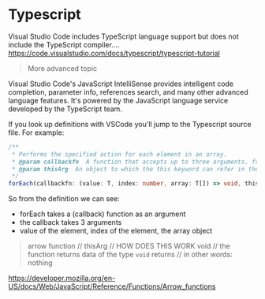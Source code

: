 # Typescript

Visual Studio Code includes TypeScript language support but does not include the TypeScript compiler....
https://code.visualstudio.com/docs/typescript/typescript-tutorial

> More advanced topic

Visual Studio Code's JavaScript IntelliSense provides intelligent code completion, parameter info, references search, and many other advanced language features. It's powered by the JavaScript language service developed by the TypeScript team.

If you look up definitions with VSCode you'll jump to the Typescript source file. For example:

```ts
/**
 * Performs the specified action for each element in an array.
 * @param callbackfn  A function that accepts up to three arguments. forEach calls the callbackfn function one time for each element in the array.
 * @param thisArg  An object to which the this keyword can refer in the callbackfn function. If thisArg is omitted, undefined is used as the this value.
 */
forEach(callbackfn: (value: T, index: number, array: T[]) => void, thisArg?: any): void;
```

So from the definition we can see:
- forEach takes a (callback) function as an argument
- the callback takes 3 arguments
- value of the element, index of the element, the array object

> arrow function // thisArg // HOW DOES THIS WORK
> void // the function returns data of the type `void` returns // in other words: nothing

https://developer.mozilla.org/en-US/docs/Web/JavaScript/Reference/Functions/Arrow_functions
